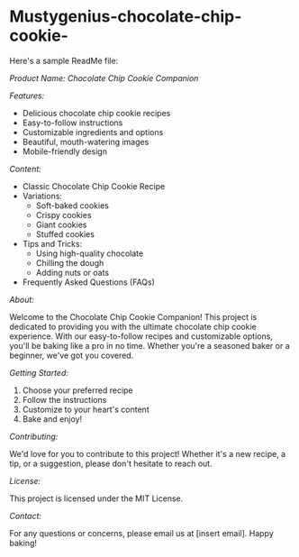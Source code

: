 # Mustygenius-chocolate-chip-cookie-
Here's a sample ReadMe file:

*Product Name: Chocolate Chip Cookie Companion*

*Features:*

- Delicious chocolate chip cookie recipes
- Easy-to-follow instructions
- Customizable ingredients and options
- Beautiful, mouth-watering images
- Mobile-friendly design

*Content:*

- Classic Chocolate Chip Cookie Recipe
- Variations:
    - Soft-baked cookies
    - Crispy cookies
    - Giant cookies
    - Stuffed cookies
- Tips and Tricks:
    - Using high-quality chocolate
    - Chilling the dough
    - Adding nuts or oats
- Frequently Asked Questions (FAQs)

*About:*

Welcome to the Chocolate Chip Cookie Companion! This project is dedicated to providing you with the ultimate chocolate chip cookie experience. With our easy-to-follow recipes and customizable options, you'll be baking like a pro in no time. Whether you're a seasoned baker or a beginner, we've got you covered.

*Getting Started:*

1. Choose your preferred recipe
2. Follow the instructions
3. Customize to your heart's content
4. Bake and enjoy!

*Contributing:*

We'd love for you to contribute to this project! Whether it's a new recipe, a tip, or a suggestion, please don't hesitate to reach out.

*License:*

This project is licensed under the MIT License.

*Contact:*

For any questions or concerns, please email us at [insert email]. Happy baking!
